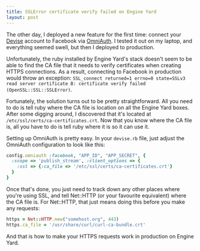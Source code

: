 ```yaml
---
title: SSLError certificate verify failed on Engine Yard
layout: post
---
```

The other day, I deployed a new feature for the first time: connect your [Devise](https://github.com/plataformatec/devise) account to Facebook via [OmniAuth](https://github.com/intridea/omniauth). I tested it out on my laptop, and everything seemed swell, but then I deployed to production.

Unfortunately, the ruby installed by Engine Yard's stack doesn't seem to be able to find the CA file that it needs to verify certificates when creating HTTPS connections. As a result, connecting to Facebook in production would throw an exception: `SSL_connect returned=1 errno=0 state=SSLv3 read server certificate B: certificate verify failed (OpenSSL::SSL::SSLError)`.

Fortunately, the solution turns out to be pretty straightforward. All you need to do is tell ruby where the CA file is location on all the Engine Yard boxes. After some digging around, I discovered that it's located at `/etc/ssl/certs/ca-certificates.crt`. Now that you know where the CA file is, all you have to do is tell ruby where it is so it can use it.

Setting up OmniAuth is pretty easy. In your `devise.rb` file, just adjust the OmniAuth configuration to look like this:

```ruby
config.omniauth :facebook, "APP_ID", "APP_SECRET", {
  :scope => 'publish_stream', :client_options => {
    :ssl => {:ca_file => '/etc/ssl/certs/ca-certificates.crt'}
  }
}
```

Once that's done, you just need to track down any other places where you're using SSL, and tell Net::HTTP (or your favourite equivalent) where the CA file is. For Net::HTTP, that just means doing this before you make any requests:

```ruby
https = Net::HTTP.new("somehost.org", 443)
https.ca_file = '/usr/share/curl/curl-ca-bundle.crt'
```

And that is how to make your HTTPS requests work in production on Engine Yard.